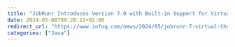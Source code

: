 ```yaml
---
title: "JobRunr Introduces Version 7.0 with Built-in Support for Virtual Threads"
date: 2024-05-08T09:28:11+02:00
redirect_url: "https://www.infoq.com/news/2024/05/jobrunr-7-virtual-threads/"
categories: ["Java"]
---
```

